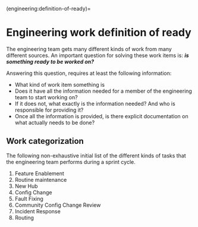 (engineering:definition-of-ready)=
# Engineering work definition of ready

The engineering team gets many different kinds of work from many different sources. An important question for solving these work items is: _**is something ready to be worked on?**_

Answering this question, requires at least the following information:

- What kind of work item something is
- Does it have all the information needed for a member of the engineering team to start working on?
- If it does not, what exactly is the information needed? And who is responsible for providing it?
- Once all the information is provided, is there explicit documentation on what actually needs to be done?

## Work categorization

The following non-exhaustive initial list of the different kinds of tasks that the engineering team performs during a sprint cycle.

1. Feature Enablement
2. Routine maintenance
3. New Hub
4. Config Change
5. Fault Fixing
6. Community Config Change Review
7. Incident Response
8. Routing
